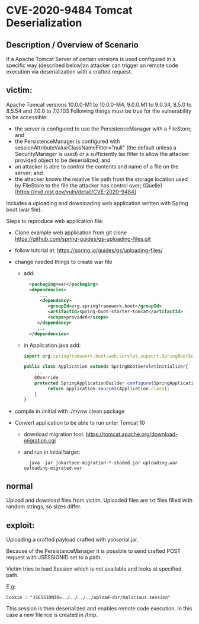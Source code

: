 # CVE-2020-9484 Tomcat Deserialization

## Description / Overview of Scenario

If a Apache Tomcat Server of certain versions is used configured in a specific way (described below)an attacker can trigger an remote code execution via deserialization with a crafted request.

## victim:

Apache Tomcat versions 10.0.0-M1 to 10.0.0-M4, 9.0.0.M1 to 9.0.34, 8.5.0 to 8.5.54 and 7.0.0 to 7.0.103
Following things must be true for the vulnerability to be accessible:
* the server is configured to use the PersistenceManager with a FileStore; and
* the PersistenceManager is configured with sessionAttributeValueClassNameFilter="null" (the default unless a SecurityManager is used) or a sufficiently lax filter to allow the attacker provided object to be deserialized; and
* an attacker is able to control the contents and name of a file on the server; and
* the attacker knows the relative file path from the storage location used by FileStore to the file the attacker has control over;
    (Quelle)[https://nvd.nist.gov/vuln/detail/CVE-2020-9484]

Includes a uploading and downloading web application written with Spring boot (war file).

Steps to reproduce web application file:

* Clone example web application from 
    git clone https://github.com/spring-guides/gs-uploading-files.git
* follow tutorial at: https://spring.io/guides/gs/uploading-files/

* change needed things to create war file
    * add:
      ```xml
        <packaging>war</packaging>
        <dependencies>
            ...
            <dependency>
               <groupId>org.springframework.boot</groupId>
               <artifactId>spring-boot-starter-tomcat</artifactId>
               <scope>provided</scope>
           </dependency>
           ...
        </dependencies>
        ```
        
   *  in Application.java add:
        ```javascript
        import org.springframework.boot.web.servlet.support.SpringBootServletInitializer;

        public class Application extends SpringBootServletInitializer{
            ...
            @Override
            protected SpringApplicationBuilder configure(SpringApplicationBuilder application) {
                 return application.sources(Application.class);
            }
        }
        ```


* compile in /initial with ./mvnw clean package

* Convert application to be able to run unter Tomcat 10

    * download migration tool: https://tomcat.apache.org/download-migration.cgi
    * and run in initial/target:
            
            java -jar jakartaee-migration-*-shaded.jar uploading.war uploading-migrated.war 

## normal
Upload and download files from victim.
Uploaded files are txt files filled with random strings, so sizes differ.

## exploit:

Uploading a crafted payload crafted with ysoserial.jar. 

Because of the PersistanceManager it is possible to send crafted POST request with JSESSIONID set to a path.

Victim tries to load Session which is not available and looks at specified path.

E.g: 
    
    Cookie : "JSESSIONID=../../../../upload-dir/malicious.session"
This session is then deserialized and enables remote code execution.
In this case a new file rce is created in /tmp.


